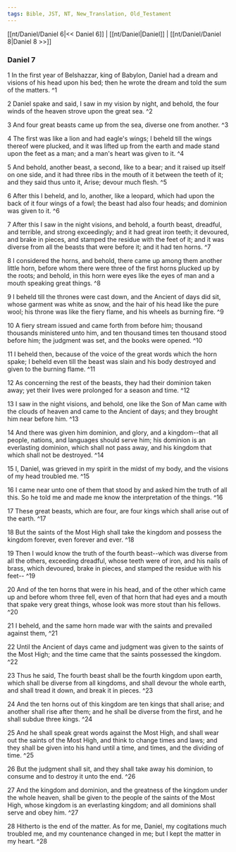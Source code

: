 ```yaml
---
tags: Bible, JST, NT, New_Translation, Old_Testament
---
```


[[nt/Daniel/Daniel 6|<< Daniel 6]] | [[nt/Daniel|Daniel]] | [[nt/Daniel/Daniel 8|Daniel 8 >>]]

### Daniel 7

1 In the first year of Belshazzar, king of Babylon, Daniel had a dream and visions of his head upon his bed; then he wrote the dream and told the sum of the matters.  ^1

2 Daniel spake and said, I saw in my vision by night, and behold, the four winds of the heaven strove upon the great sea.  ^2

3 And four great beasts came up from the sea, diverse one from another.  ^3

4 The first was like a lion and had eagle\'s wings; I beheld till the wings thereof were plucked, and it was lifted up from the earth and made stand upon the feet as a man; and a man\'s heart was given to it.  ^4

5 And behold, another beast, a second, like to a bear; and it raised up itself on one side, and it had three ribs in the mouth of it between the teeth of it; and they said thus unto it, Arise; devour much flesh.  ^5

6 After this I beheld, and lo, another, like a leopard, which had upon the back of it four wings of a fowl; the beast had also four heads; and dominion was given to it.  ^6

7 After this I saw in the night visions, and behold, a fourth beast, dreadful, and terrible, and strong exceedingly; and it had great iron teeth; it devoured, and brake in pieces, and stamped the residue with the feet of it; and it was diverse from all the beasts that were before it; and it had ten horns.  ^7

8 I considered the horns, and behold, there came up among them another little horn, before whom there were three of the first horns plucked up by the roots; and behold, in this horn were eyes like the eyes of man and a mouth speaking great things.  ^8

9 I beheld till the thrones were cast down, and the Ancient of days did sit, whose garment was white as snow, and the hair of his head like the pure wool; his throne was like the fiery flame, and his wheels as burning fire.  ^9

10 A fiery stream issued and came forth from before him; thousand thousands ministered unto him, and ten thousand times ten thousand stood before him; the judgment was set, and the books were opened.  ^10

11 I beheld then, because of the voice of the great words which the horn spake; I beheld even till the beast was slain and his body destroyed and given to the burning flame.  ^11

12 As concerning the rest of the beasts, they had their dominion taken away; yet their lives were prolonged for a season and time.  ^12

13 I saw in the night visions, and behold, one like the Son of Man came with the clouds of heaven and came to the Ancient of days; and they brought him near before him.  ^13

14 And there was given him dominion, and glory, and a kingdom\--that all people, nations, and languages should serve him; his dominion is an everlasting dominion, which shall not pass away, and his kingdom that which shall not be destroyed.  ^14

15 I, Daniel, was grieved in my spirit in the midst of my body, and the visions of my head troubled me.  ^15

16 I came near unto one of them that stood by and asked him the truth of all this. So he told me and made me know the interpretation of the things.  ^16

17 These great beasts, which are four, are four kings which shall arise out of the earth.  ^17

18 But the saints of the Most High shall take the kingdom and possess the kingdom forever, even forever and ever.  ^18

19 Then I would know the truth of the fourth beast\--which was diverse from all the others, exceeding dreadful, whose teeth were of iron, and his nails of brass, which devoured, brake in pieces, and stamped the residue with his feet\--  ^19

20 And of the ten horns that were in his head, and of the other which came up and before whom three fell, even of that horn that had eyes and a mouth that spake very great things, whose look was more stout than his fellows.  ^20

21 I beheld, and the same horn made war with the saints and prevailed against them,  ^21

22 Until the Ancient of days came and judgment was given to the saints of the Most High; and the time came that the saints possessed the kingdom.  ^22

23 Thus he said, The fourth beast shall be the fourth kingdom upon earth, which shall be diverse from all kingdoms, and shall devour the whole earth, and shall tread it down, and break it in pieces.  ^23

24 And the ten horns out of this kingdom are ten kings that shall arise; and another shall rise after them; and he shall be diverse from the first, and he shall subdue three kings.  ^24

25 And he shall speak great words against the Most High, and shall wear out the saints of the Most High, and think to change times and laws; and they shall be given into his hand until a time, and times, and the dividing of time.  ^25

26 But the judgment shall sit, and they shall take away his dominion, to consume and to destroy it unto the end.  ^26

27 And the kingdom and dominion, and the greatness of the kingdom under the whole heaven, shall be given to the people of the saints of the Most High, whose kingdom is an everlasting kingdom; and all dominions shall serve and obey him.  ^27

28 Hitherto is the end of the matter. As for me, Daniel, my cogitations much troubled me, and my countenance changed in me; but I kept the matter in my heart.  ^28

 
